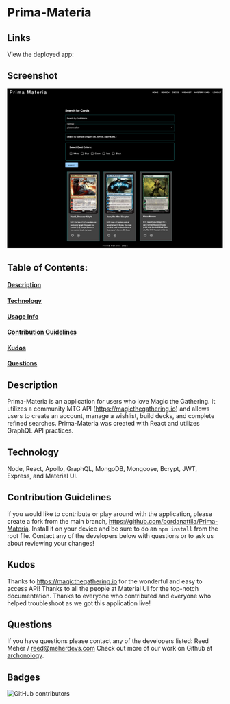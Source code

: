 # Prima-Materia

## Links
View the deployed app: 
## Screenshot
![screenshot](./client/public/screenshot_search.png)    
## Table of Contents:
#### [Description](#description)
#### [Technology](#technology)
#### [Usage Info](#usage-info)
#### [Contribution Guidelines](#contribution-guidelines)
#### [Kudos](#kudos)
#### [Questions](#questions)

## Description
Prima-Materia is an application for users who love Magic the Gathering. It utilizes a community MTG API (https://magicthegathering.io) and allows users to create an account, manage a wishlist, build decks, and complete refined searches. Prima-Materia was created with React and utilizes GraphQL API practices.
    
## Technology
Node, React, Apollo, GraphQL, MongoDB, Mongoose, Bcrypt, JWT, Express, and Material UI.

## Contribution Guidelines
if you would like to contribute or play around with the application, please create a fork from the main branch, https://github.com/bordanattila/Prima-Materia. Install it on your device and be sure to do an `npm install` from the root file.  Contact any of the developers below with questions or to ask us about reviewing your changes!

## Kudos
Thanks to https://magicthegathering.io for the wonderful and easy to access API! Thanks to all the people at Material UI for the top-notch documentation. Thanks to everyone who contributed and everyone who helped troubleshoot as we got this application live!

## Questions
If you have questions please contact any of the developers listed: Reed Meher / reed@meherdevs.com
Check out more of our work on Github at [archonology](https://github.com/archonology).
    
## Badges
<img alt="GitHub contributors" src="https://img.shields.io/github/contributors/bordanattila/Prima-Materia">
